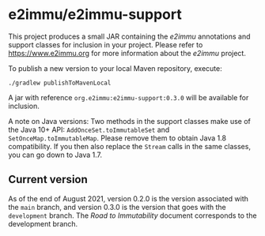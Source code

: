 # e2immu/e2immu-support

This project produces a small JAR containing the _e2immu_ annotations and support classes for inclusion in your project.
Please refer to https://www.e2immu.org for more information about the _e2immu_ project.

To publish a new version to your local Maven repository, execute:

```
./gradlew publishToMavenLocal
```

A jar with reference `org.e2immu:e2immu-support:0.3.0` will be available for inclusion.

A note on Java versions: Two methods in the support classes make use of the Java 10+ API: `AddOnceSet.toImmutableSet`
and `SetOnceMap.toImmutableMap`. Please remove them to obtain Java 1.8 compatibility. If you then also replace
the `Stream` calls in the same classes, you can go down to Java 1.7.

## Current version

As of the end of August 2021, version 0.2.0 is the version associated with the `main` branch, and version 0.3.0 is the version that goes with the `development` branch.
The _Road to Immutability_ document corresponds to the development branch.